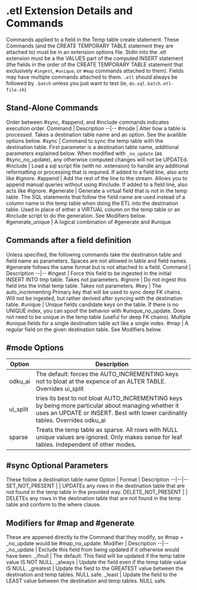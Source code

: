 # .etl Extension Details and Commands

Commands applied to a field in the Temp table create statement. These Commands (and the CREATE TEMPORARY TABLE statement they are attached to) must be in an extension options file. Stdin into the .etl extension must be a the VALUES part of the computed INSERT statement (the fields in the order of the CREATE TEMPORARY TABLE statement that exclusively `#ingest`, `#unique`, or `#map` commands attached to them). Fields may have multiple commands attached to them. `.etl` should always be followed by `.batch` unless you just want to test (ie, `do.sql.batch.etl-file.sh`)

## Stand-Alone Commands
Order between #sync, #append, and #include commands indicates execution order. 
Command | Description
--|--
#mode | Alter how a table is processed. Takes a destination table name and an option. See the availible options below.
#sync | Command to sync the temp table with the destination table. First parameter is a destination table name, additional parameters explained below. When modified with `_no_update` (as #sync_no_update), any otherwise computed changes will not be UPDATEd.
#include | Load a sql script file (with no .extension) to handle any additional reformatting or processing that is required. If added to a field line, also acts like #ignore.
#append | Add the rest of the line to the stream. Allows you to append manual queries without using #include. If added to a field line, also acts like #ignore.
#generate | Generate a virtual field that is not in the temp table. The SQL statements that follow the field name are used instead of a column name in the temp table when doing the ETL into the destination table. Used in place of either a VIRTUAL column on the temp table or an #include script to do the generation. See Modifiers below.
#generate_unique | A logical combination of #generate and #unique

## Commands after a field definition
Unless specified, the following commands take the destination table and field name as parameters. Spaces are not allowed in table and field names. #generate follows the same format but is not attached to a field.
Command | Description
--|--
#ingest | Force this field to be ingested in the initial INSERT INTO tmp table. Takes not parameters.
#ignore | Do not ingest this field into the initial temp table. Takes not parameters.
#key | The auto_incrementing Primary key that will be used to sync deep FK chains. Will not be ingested, but rather derived after syncing with the destination table.
#unique | Unique fields candidate keys on the table. If there is no UNIQUE index, you can spoof the behavior with #unique_no_update. Does not need to be unique in the temp table (useful for deep FK chains). Multiple #unique fields for a single destination table act like a single index.
#map | A regular field on the given destination table. See Modifiers below.

## #mode Options
Option | Description
--|--
odku_ai | The default: forces the AUTO_INCREMENTING keys not to bloat at the expence of an ALTER TABLE. Overrides ui_split
ui_split | tries its best to not bloat AUTO_INCREMENTING keys by being more particular about managing whether it uses an UPDATE or INSERT. Best with lower cardinality tables. Overrides odku_ai
sparse | Treats the temp table as sparse. All rows with NULL unique values are ignored. Only makes sense for leaf tables. Independent of other modes.

## #sync Optional Parameters
These follow a destination table name
Option | Format | Description
--|--|--
SET_NOT_PRESENT | <SET clause without the SET><Optional WHERE clause> | UPDATEs any rows in the destination table that are not found in the temp table in the provided way.
DELETE_NOT_PRESENT | <Optional WHERE clause without the WHERE> | DELETEs any rows in the destination table that are not found in the temp table and conform to the where clause.

## Modifiers for #map and #generate
These are appened directly to the Command that they modify, so #map + _no_update would be #map_no_update.
Modifier | Description
--|--
_no_update | Exclude this field from being updated if it otherwise would have been.
_ifnull | The default: This field will be updated if the temp table value IS NOT NULL.
_always | Update the field even if the temp table value IS NULL.
_greatest | Update the field to the GREATEST value between the destination and temp tables. NULL safe.
_least | Update the field to the LEAST value between the destination and temp tables. NULL safe.
